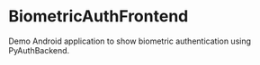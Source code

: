 # BiometricAuthFrontend
Demo Android application to show biometric authentication using PyAuthBackend.
